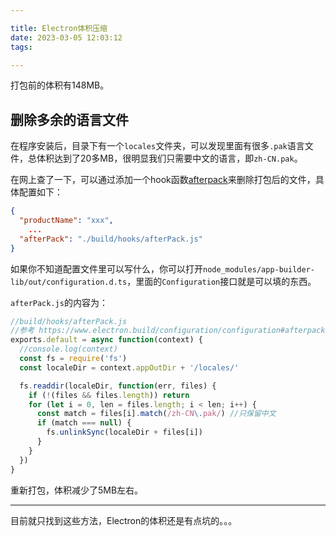 ```yaml
---

title: Electron体积压缩
date: 2023-03-05 12:03:12
tags:

---
```


打包前的体积有148MB。

## 删除多余的语言文件

在程序安装后，目录下有一个`locales`文件夹，可以发现里面有很多`.pak`语言文件，总体积达到了20多MB，很明显我们只需要中文的语言，即`zh-CN.pak`。

在网上查了一下，可以通过添加一个hook函数[afterpack](https://www.electron.build/configuration/configuration#afterpack)来删除打包后的文件，具体配置如下：

```json
{
  "productName": "xxx",
    ...
  "afterPack": "./build/hooks/afterPack.js"
}

```

如果你不知道配置文件里可以写什么，你可以打开`node_modules/app-builder-lib/out/configuration.d.ts`，里面的`Configuration`接口就是可以填的东西。

`afterPack.js`的内容为：

```js
//build/hooks/afterPack.js
//参考 https://www.electron.build/configuration/configuration#afterpack
exports.default = async function(context) {
  //console.log(context)
  const fs = require('fs')
  const localeDir = context.appOutDir + '/locales/'

  fs.readdir(localeDir, function(err, files) {
    if (!(files && files.length)) return
    for (let i = 0, len = files.length; i < len; i++) {
      const match = files[i].match(/zh-CN\.pak/) //只保留中文
      if (match === null) {
        fs.unlinkSync(localeDir + files[i])
      }
    }
  })
}
```

重新打包，体积减少了5MB左右。

---

目前就只找到这些方法，Electron的体积还是有点坑的。。。